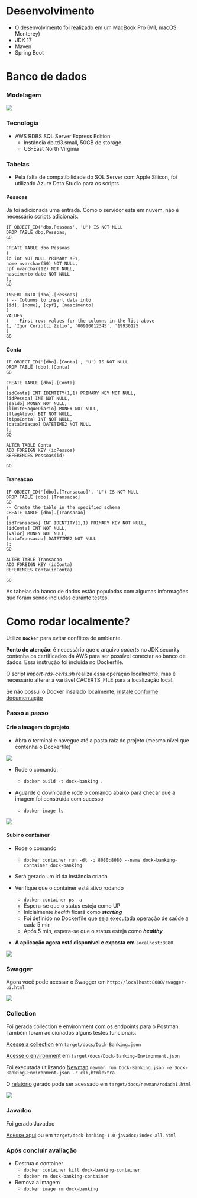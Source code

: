 # Desenvolvimento

* O desenvolvimento foi realizado em um MacBook Pro (M1, macOS Monterey)
* JDK 17
* Maven
* Spring Boot

# Banco de dados
### Modelagem

![](target/docs/BD_Modelagem.jpg)

### Tecnologia

* AWS RDBS SQL Server Express Edition
  * Instância db.td3.small, 50GB de storage
  * US-East North Virginia

### Tabelas

* Pela falta de compatibilidade do SQL Server com Apple Silicon, foi utilizado Azure Data Studio para os scripts

#### Pessoas

Já foi adicionada uma entrada. Como o servidor está em nuvem, não é necessário scripts adicionais.

```
IF OBJECT_ID('dbo.Pessoas', 'U') IS NOT NULL
DROP TABLE dbo.Pessoas;
GO

CREATE TABLE dbo.Pessoas
(
id int NOT NULL PRIMARY KEY,
nome nvarchar(50) NOT NULL,
cpf nvarchar(12) NOT NULL,
nascimento date NOT NULL
);
GO

INSERT INTO [dbo].[Pessoas]
( -- Columns to insert data into
[id], [nome], [cpf], [nascimento]
)
VALUES
( -- First row: values for the columns in the list above
1, 'Igor Ceriotti Zilio', '00910012345', '19930125'
)
GO
```

#### Conta

```
IF OBJECT_ID('[dbo].[Conta]', 'U') IS NOT NULL
DROP TABLE [dbo].[Conta]
GO

CREATE TABLE [dbo].[Conta]
(
[idConta] INT IDENTITY(1,1) PRIMARY KEY NOT NULL, 
[idPessoa] INT NOT NULL,
[saldo] MONEY NOT NULL,
[limiteSaqueDiario] MONEY NOT NULL,
[flagAtivo] BIT NOT NULL,
[tipoConta] INT NOT NULL,
[dataCriacao] DATETIME2 NOT NULL
);
GO

ALTER TABLE Conta
ADD FOREIGN KEY (idPessoa)
REFERENCES Pessoas(id)

GO
```

#### Transacao

```
IF OBJECT_ID('[dbo].[Transacao]', 'U') IS NOT NULL
DROP TABLE [dbo].[Transacao]
GO
-- Create the table in the specified schema
CREATE TABLE [dbo].[Transacao]
(
[idTransacao] INT IDENTITY(1,1) PRIMARY KEY NOT NULL, 
[idConta] INT NOT NULL,
[valor] MONEY NOT NULL,
[dataTransacao] DATETIME2 NOT NULL
);
GO

ALTER TABLE Transacao
ADD FOREIGN KEY (idConta)
REFERENCES Conta(idConta)

GO
```
As tabelas do banco de dados estão populadas com algumas informações que foram sendo incluídas durante testes. 

# Como rodar localmente?

Utilize **`Docker`** para evitar conflitos de ambiente. 

**Ponto de atenção**: é necessário que o arquivo _cacerts_ no JDK security contenha os certificados da AWS para ser possível
conectar ao banco de dados. Essa instrução foi incluída no Dockerfile.


O script _import-rds-certs.sh_ realiza essa operação localmente, mas é necessário alterar a variável
CACERTS_FILE para a localização local.

Se não possui o Docker insalado localmente, [instale conforme documentação](https://docs.docker.com/desktop/)

### Passo a passo

#### Crie a imagem do projeto

* Abra o terminal e navegue até a pasta raíz do projeto (mesmo nível que contenha o Dockerfile)

![](target/docs/nivel_pasta.png)

* Rode o comando:
  * `docker build -t dock-banking .`


* Aguarde o download e rode o comando abaixo para checar que a imagem foi construída com sucesso
  * `docker image ls`

![](target/docs/imagem.png)

#### Subir o container

* Rode o comando
  * `docker container run -dt -p 8080:8080 --name dock-banking-container dock-banking`
* Será gerado um id da instância criada 
* Verifique que o container está ativo rodando 
  * `docker container ps -a`
  * Espera-se que o status esteja como UP
  * Inicialmente _health_ ficará como **_starting_**
  * Foi definido no Dockerfile que seja executada operação de saúde a cada 5 min
  * Após 5 min, espera-se que o status esteja como _**healthy**_

* **A aplicação agora está disponível e exposta em** `localhost:8080`

![](target/docs/container.png)

### Swagger
Agora você pode acessar o Swagger em `http://localhost:8080/swagger-ui.html`

![](target/docs/swagger.png)

### Collection
Foi gerada collection e environment com os endpoints para o Postman. Também foram adicionados alguns testes funcionais.

[Acesse a collection](target/docs/Dock-Banking.json) em `target/docs/Dock-Banking.json`

[Acesse o environment](target/docs/Dock-Banking-Environment.json) em `target/docs/Dock-Banking-Environment.json`

Foi executada utilizando [Newman](https://www.npmjs.com/package/newman) 
`newman run Dock-Banking.json -e Dock-Banking-Environment.json -r cli,htmlextra`

O [relatório](https://www.npmjs.com/package/newman-reporter-htmlextra) gerado pode ser acessado em 
`target/docs/newman/rodada1.html`

![](target/docs/newman.png)

### Javadoc
Foi gerado Javadoc

[Acesse aqui](target/dock-banking-1.0-javadoc/index-all.html) ou em `target/dock-banking-1.0-javadoc/index-all.html`

### Após concluir avaliação

* Destrua o container 
  * `docker container kill dock-banking-container`
  * `docker rm dock-banking-container`
* Remova a imagem
  * `docker image rm dock-banking`